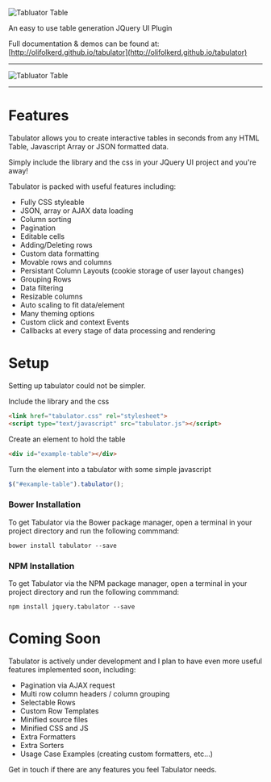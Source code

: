 ![Tabluator Table](http://olifolkerd.github.io/tabulator/images/tabulator.png)

An easy to use table generation JQuery UI Plugin

Full documentation & demos can be found at: [http://olifolkerd.github.io/tabulator](http://olifolkerd.github.io/tabulator)
***
![Tabluator Table](http://olifolkerd.github.io/tabulator/images/tabulator_table.jpg)
***
Features
================================
Tabulator allows you to create interactive tables in seconds from any HTML Table, Javascript Array or JSON formatted data.

Simply include the library and the css in your JQuery UI project and you're away!

Tabulator is packed with useful  features including:

- Fully CSS styleable
- JSON, array or AJAX data loading
- Column sorting
- Pagination
- Editable cells
- Adding/Deleting rows
- Custom data formatting
- Movable rows and columns
- Persistant Column Layouts (cookie storage of user layout changes)
- Grouping Rows
- Data filtering
- Resizable columns
- Auto scaling  to fit data/element
- Many theming options
- Custom click and context Events
- Callbacks at every stage of data processing and rendering

Setup
================================
Setting up tabulator could not be simpler.

Include the library and the css
```html
<link href="tabulator.css" rel="stylesheet">
<script type="text/javascript" src="tabulator.js"></script>
```

Create an element to hold the table
```html
<div id="example-table"></div>
```

Turn the element into a tabulator with some simple javascript
```js
$("#example-table").tabulator();
```


### Bower Installation
To get Tabulator via the Bower package manager, open a terminal in your project directory and run the following commmand:
```
bower install tabulator --save
```

### NPM Installation
To get Tabulator via the NPM package manager, open a terminal in your project directory and run the following commmand:
```
npm install jquery.tabulator --save
```

Coming Soon
================================
Tabulator is actively under development and I plan to have even more useful features implemented soon, including:

- Pagination via AJAX request
- Multi row column headers / column grouping
- Selectable Rows
- Custom Row Templates
- Minified source files
- Minified CSS and JS
- Extra Formatters
- Extra Sorters
- Usage Case Examples (creating custom formatters, etc...)

Get in touch if there are any features you feel Tabulator needs.